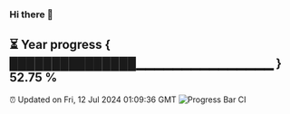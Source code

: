 ### Hi there 👋
⏳ Year progress { ███████████████▁▁▁▁▁▁▁▁▁▁▁▁▁▁▁ } 52.75 %
---
⏰ Updated on Fri, 12 Jul 2024 01:09:36 GMT
![Progress Bar CI](https://github.com/liununu/liununu/workflows/Progress%20Bar%20CI/badge.svg)
